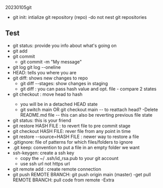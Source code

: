  20230105git

- git init: intialize git repository (repo)
	-do not nest git repositories

## Test
- git status: provide you info about what's going on
- git add
- git commit
  - git commit -m "My message"
- git log
   git log --oneline
- HEAD: tells you where you are
- git diff: shows new changes to repo
   - git diff --stages: show changes in staging
   - git diff <HASH> <FILE> : you can pass hash value and opt. file - compare 2 states	
- git checkout <HASH> : move head to hash
  - you will be in a detached HEAD state
  - git switch main OR git checkout main -- to reattach head?
-Delete README.md file 
 -- this can also be reverting previous file state
- git status: this is your friend
- git restore HASH FILE : to revert file to pre commit stage
- git checkout HASH FILE: rever file from any point in time
- git restore --source=HASH FILE : newer way to restore a file
- .gitignore: file of patterns for which files/folders to ignore
- .git keep: convention to put a file in an empty folder we want
- ssh-keygen: create a ssh key
  - copy the ~/ .ssh/id_rsa.pub to your git account
  - use ssh url not https url
 - git remote add <NAME> <URL> : create remote connection
- git push REMOTE BRANCH: git push origin main (master)
-get pull REMOTE BRANCH: pull code from remote
-Extra
